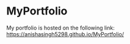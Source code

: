 # MyPortfolio

My portfolio is hosted on the following link:
https://anishasingh5298.github.io/MyPortfolio/
